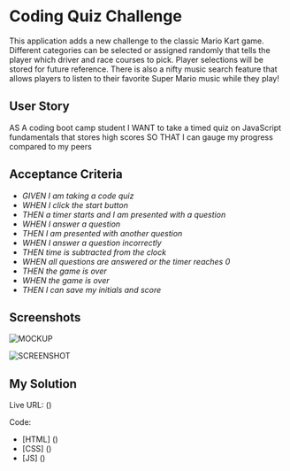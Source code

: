 # Coding Quiz Challenge

This application adds a new challenge to the classic Mario Kart game. Different categories can be selected or assigned randomly that tells the player which driver and race courses to pick. Player selections will be stored for future reference. There is also a nifty music search feature that allows players to listen to their favorite Super Mario music while they play!

## User Story

AS A coding boot camp student
I WANT to take a timed quiz on JavaScript fundamentals that stores high scores
SO THAT I can gauge my progress compared to my peers

## Acceptance Criteria

* _GIVEN I am taking a code quiz_
* _WHEN I click the start button_
* _THEN a timer starts and I am presented with a question_
* _WHEN I answer a question_
* _THEN I am presented with another question_
* _WHEN I answer a question incorrectly_
* _THEN time is subtracted from the clock_
* _WHEN all questions are answered or the timer reaches 0_
* _THEN the game is over_
* _WHEN the game is over_
* _THEN I can save my initials and score_

## Screenshots

![MOCKUP]()

![SCREENSHOT]()

## My Solution

Live URL: ()

Code:
* [HTML] ()
* [CSS] ()
* [JS] ()